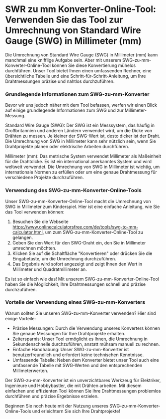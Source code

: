 SWR zu mm Konverter-Online-Tool: Verwenden Sie das Tool zur Umrechnung von Standard Wire Gauge (SWG) in Millimeter (mm)
=======================================================================================================================

Die Umrechnung von Standard Wire Gauge (SWG) in Millimeter (mm) kann manchmal eine knifflige Aufgabe sein. Aber mit unserem SWG-zu-mm-Konverter-Online-Tool können Sie diese Konvertierung mühelos durchführen. Unser Tool bietet Ihnen einen umfassenden Rechner, eine übersichtliche Tabelle und eine Schritt-für-Schritt-Anleitung, um Ihre Drahtmessungen präzise und nahtlos durchzuführen.

### Grundlegende Informationen zum SWG-zu-mm-Konverter

Bevor wir uns jedoch näher mit dem Tool befassen, werfen wir einen Blick auf einige grundlegende Informationen zum SWG und zur Millimeter-Messung.

Standard Wire Gauge (SWG): Der SWG ist ein Messsystem, das häufig in Großbritannien und anderen Ländern verwendet wird, um die Dicke von Drähten zu messen. Je kleiner der SWG-Wert ist, desto dicker ist der Draht. Die Umrechnung von SWG in Millimeter kann sehr nützlich sein, wenn Sie Drahtprojekte planen oder elektrische Arbeiten durchführen.

Millimeter (mm): Das metrische System verwendet Millimeter als Maßeinheit für die Drahtdicke. Es ist ein international anerkanntes System und wird weltweit verwendet. Die Umrechnung von SWG in Millimeter ist wichtig, um internationale Normen zu erfüllen oder um eine genaue Drahtmessung für verschiedene Projekte durchzuführen.

### Verwendung des SWG-zu-mm-Konverter-Online-Tools

Unser SWG-zu-mm-Konverter-Online-Tool macht die Umrechnung von SWG in Millimeter zum Kinderspiel. Hier ist eine einfache Anleitung, wie Sie das Tool verwenden können:

1. Besuchen Sie die Webseite <https://www.onlinecalculatorsfree.com/de/tools/swg-to-mm-calculator.html>, um zum SWG-zu-mm-Konverter-Online-Tool zu gelangen.
2. Geben Sie den Wert für den SWG-Draht ein, den Sie in Millimeter umrechnen möchten.
3. Klicken Sie auf die Schaltfläche "Konvertieren" oder drücken Sie die Eingabetaste, um die Umrechnung durchzuführen.
4. Das Ergebnis wird sofort angezeigt und zeigt Ihnen den Wert in Millimeter und Quadratmillimeter an.

Es ist so einfach wie das! Mit unserem SWG-zu-mm-Konverter-Online-Tool haben Sie die Möglichkeit, Ihre Drahtmessungen schnell und präzise durchzuführen.

### Vorteile der Verwendung eines SWG-zu-mm-Konverters

Warum sollten Sie unseren SWG-zu-mm-Konverter verwenden? Hier sind einige Vorteile:

- Präzise Messungen: Durch die Verwendung unseres Konverters können Sie genaue Messungen für Ihre Drahtprojekte erhalten.
- Zeitersparnis: Unser Tool ermöglicht es Ihnen, die Umrechnung in Sekundenschnelle durchzuführen, anstatt mühsam manuell zu rechnen.
- Einfache Handhabung: Unser SWG-zu-mm-Konverter ist benutzerfreundlich und erfordert keine technischen Kenntnisse.
- Umfassende Tabelle: Neben dem Konverter bietet unser Tool auch eine umfassende Tabelle mit SWG-Werten und den entsprechenden Millimeterwerten.

Der SWG-zu-mm-Konverter ist ein unverzichtbares Werkzeug für Elektriker, Ingenieure und Hobbybastler, die mit Drähten arbeiten. Mit diesem einfachen und effizienten Tool können Sie Ihre Drahtmessungen problemlos durchführen und präzise Ergebnisse erzielen.

Beginnen Sie noch heute mit der Nutzung unseres SWG-zu-mm-Konverter-Online-Tools und erleichtern Sie sich Ihre Drahtprojekte!